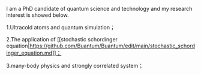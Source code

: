 I am a PhD candidate of quantum science and technology and my research interest is showed below.

1.Ultracold atoms and quantum simulation；

2.The application of [[stochastic schordinger equation|https://github.com/Buantum/Buantum/edit/main/stochastic_schordinger_equation.md]]；

3.many-body physics and strongly correlated system；
